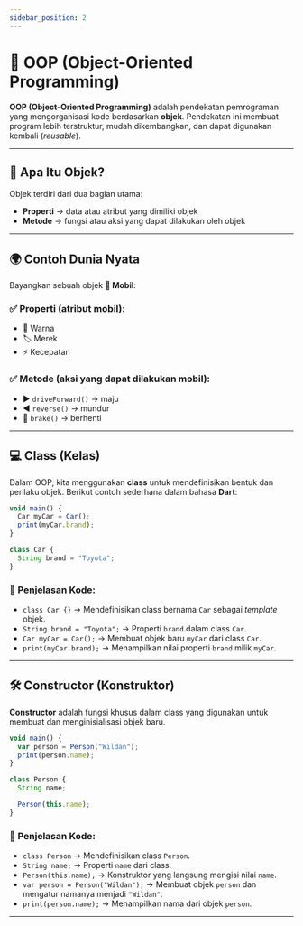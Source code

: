 ```yaml
---
sidebar_position: 2
---
```


# 🧱 OOP (Object-Oriented Programming)

**OOP (Object-Oriented Programming)** adalah pendekatan pemrograman yang mengorganisasi kode berdasarkan **objek**. Pendekatan ini membuat program lebih terstruktur, mudah dikembangkan, dan dapat digunakan kembali (*reusable*).

---

## 🔹 Apa Itu Objek?

Objek terdiri dari dua bagian utama:

- **Properti** → data atau atribut yang dimiliki objek  
- **Metode** → fungsi atau aksi yang dapat dilakukan oleh objek  

---

## 🌍 Contoh Dunia Nyata

Bayangkan sebuah objek **🚗 Mobil**:

### ✅ Properti (atribut mobil):
- 🎨 Warna  
- 🏷️ Merek  
- ⚡ Kecepatan  

### ✅ Metode (aksi yang dapat dilakukan mobil):
- ▶️ `driveForward()` → maju  
- ◀️ `reverse()` → mundur  
- 🛑 `brake()` → berhenti  

---

## 💻 Class (Kelas)

Dalam OOP, kita menggunakan **class** untuk mendefinisikan bentuk dan perilaku objek. Berikut contoh sederhana dalam bahasa **Dart**:

```jsx
void main() {
  Car myCar = Car();
  print(myCar.brand);
}

class Car {
  String brand = "Toyota";
}
````

### 📝 Penjelasan Kode:

* `class Car {}` → Mendefinisikan class bernama `Car` sebagai *template* objek.
* `String brand = "Toyota";` → Properti `brand` dalam class `Car`.
* `Car myCar = Car();` → Membuat objek baru `myCar` dari class `Car`.
* `print(myCar.brand);` → Menampilkan nilai properti `brand` milik `myCar`.

---

## 🛠️ Constructor (Konstruktor)

**Constructor** adalah fungsi khusus dalam class yang digunakan untuk membuat dan menginisialisasi objek baru.

```jsx
void main() {
  var person = Person("Wildan");
  print(person.name);
}

class Person {
  String name;

  Person(this.name);
}
```

### 📝 Penjelasan Kode:

* `class Person` → Mendefinisikan class `Person`.
* `String name;` → Properti `name` dari class.
* `Person(this.name);` → Konstruktor yang langsung mengisi nilai `name`.
* `var person = Person("Wildan");` → Membuat objek `person` dan mengatur namanya menjadi `"Wildan"`.
* `print(person.name);` → Menampilkan nama dari objek `person`.

---